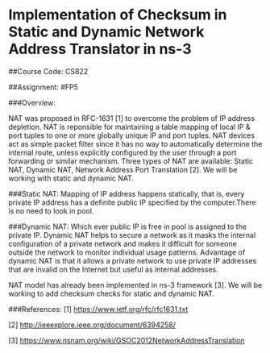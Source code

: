 # Implementation of Checksum in Static and Dynamic Network Address Translator in ns-3

##Course Code: CS822

##Assignment: #FP5

###Overview:

NAT was proposed in RFC-1631 [1] to overcome the problem of IP address depletion. NAT is reponsible for maintaining a table mapping of local IP & port tuples to one or more globally unique IP and port tuples. NAT devices act as simple packet filter since it has no way to automatically determine the internal route, unless explicitly configured by the user through a port forwarding or similar mechanism. Three types of NAT are available: Static NAT, Dynamic NAT, Network Address Port Translation [2]. We will be working with static and dynamic NAT.

###Static NAT: 
Mapping of IP address happens statically, that is, every private IP address has a definite public IP specified by the computer.There is no need to look in pool.

###Dynamic NAT: 
Which ever public IP is free in pool is assigned to the private IP. Dynamic NAT helps to secure a network as it masks the internal configuration of a private network and makes it difficult for someone outside the network to monitor individual usage patterns. Advantage of dynamic NAT is that it allows a private network to use private IP addresses that are invalid on the Internet but useful as internal addresses.

NAT model has already been implemented in ns-3 framework [3].
We will be working to add checksum checks for static and dynamic NAT.


###References:
[1] https://www.ietf.org/rfc/rfc1631.txt

[2] http://ieeexplore.ieee.org/document/6394258/

[3] https://www.nsnam.org/wiki/GSOC2012NetworkAddressTranslation


